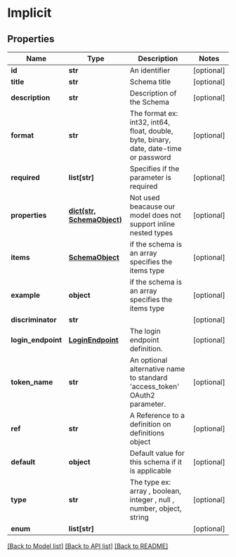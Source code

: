 # Implicit

## Properties
Name | Type | Description | Notes
------------ | ------------- | ------------- | -------------
**id** | **str** | An identifier | [optional] 
**title** | **str** | Schema title | [optional] 
**description** | **str** | Description of the Schema | [optional] 
**format** | **str** | The format ex: int32, int64, float, double, byte, binary, date, date-time or password | [optional] 
**required** | **list[str]** | Specifies if the parameter is required | [optional] 
**properties** | [**dict(str, SchemaObject)**](SchemaObject.md) | Not used beacause our model does not support inline nested types | [optional] 
**items** | [**SchemaObject**](SchemaObject.md) | if the schema is an array specifies the items type | [optional] 
**example** | **object** | if the schema is an array specifies the items type | [optional] 
**discriminator** | **str** |  | [optional] 
**login_endpoint** | [**LoginEndpoint**](LoginEndpoint.md) | The login endpoint definition. | [optional] 
**token_name** | **str** | An optional alternative name to standard &#39;access_token&#39; OAuth2 parameter. | [optional] 
**ref** | **str** | A Reference to a definition on definitions object | [optional] 
**default** | **object** | Default value for this schema if it is applicable | [optional] 
**type** | **str** | The type ex: array , boolean, integer , null , number, object, string | [optional] 
**enum** | **list[str]** |  | [optional] 

[[Back to Model list]](../README.md#documentation-for-models) [[Back to API list]](../README.md#documentation-for-api-endpoints) [[Back to README]](../README.md)


